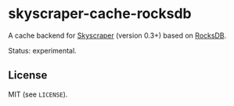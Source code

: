 # skyscraper-cache-rocksdb

A cache backend for [Skyscraper][1] (version 0.3+) based on [RocksDB][2].

Status: experimental.

## License

MIT (see `LICENSE`).

 [1]: https://github.com/nathell/skyscraper
 [2]: https://rocksdb.org/
